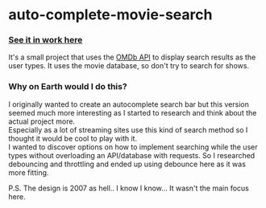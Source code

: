 # auto-complete-movie-search
### [See it in work here](https://vbalazs23.github.io/auto-complete-movie-search/)
It's a small project that uses the [OMDb API](https://www.omdbapi.com/) to display search results as the user types. It uses the movie database,
so don't try to search for shows. 
### Why on Earth would I do this?
I originally wanted to create an autocomplete search bar but this version seemed much more interesting as I started to research and think about the actual project more.
<br>
Especially as a lot of streaming sites use this kind of search method so I thought it would be cool to play with it.
<br>
I wanted to discover options on how to implement searching while the user types without overloading an API/database with requests. So I researched debouncing and throttling
and ended up using debounce here as it was more fitting.

P.S. The design is 2007 as hell.. I know I know... It wasn't the main focus here.
